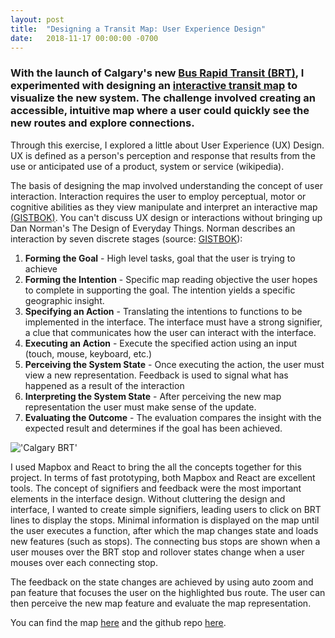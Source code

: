 ```yaml
---
layout: post
title:  "Designing a Transit Map: User Experience Design"
date:   2018-11-17 00:00:00 -0700
---
```


### With the launch of Calgary's new [Bus Rapid Transit (BRT)][calgary_brt], I experimented with designing an [interactive transit map][brt_map] to visualize the new system. The challenge involved creating an accessible, intuitive map where a user could quickly see the new routes and explore connections.

Through this exercise, I explored a little about User Experience (UX) Design. UX is defined as a person's perception and response that results from the use or anticipated use of a product, system or service (wikipedia).

The basis of designing the map involved understanding the concept of user interaction. Interaction requires the user to employ perceptual, motor or cognitive abilities as they view manipulate and interpret an interactive map [(GISTBOK)][GISTBOK]. You can't discuss UX design or interactions without bringing up Dan Norman's The Design of Everyday Things. Norman describes an interaction by seven discrete stages (source: [GISTBOK][GISTBOK]):

1. **Forming the Goal** - High level tasks, goal that the user is trying to achieve
2. **Forming the Intention** - Specific map reading objective the user hopes to complete in supporting the goal. The intention yields a specific geographic insight.
3. **Specifying an Action** - Translating the intentions to functions to be implemented in the interface. The interface must have a strong signifier, a clue that communicates how the user can interact with the interface.
4. **Executing an Action** - Execute the specified action using an input (touch, mouse, keyboard, etc.)
5. **Perceiving the System State** - Once executing the action, the user must view a new representation. Feedback is used to signal what has happened as a result of the interaction
6. **Interpreting the System State** - After perceiving the new map representation the user must make sense of the update.
7. **Evaluating the Outcome** - The evaluation compares the insight with the expected result and determines if the goal has been achieved.

!['Calgary BRT'](https://nodalscapes.files.wordpress.com/2018/10/screenshot5.png?w=1476)

I used Mapbox and React to bring the all the concepts together for this project. In terms of fast prototyping, both Mapbox and React are excellent tools. The concept of signifiers and feedback were the most important elements in the interface design. Without cluttering the design and interface, I wanted to create simple signifiers, leading users to click on BRT lines to display the stops. Minimal information is displayed on the map until the user executes a function, after which the map changes state and loads new features (such as stops). The connecting bus stops are shown when a user mouses over the BRT stop and rollover states change when a user mouses over each connecting stop.

The feedback on the state changes are achieved by using auto zoom and pan feature that focuses the user on the highlighted bus route. The user can then perceive the new map feature and evaluate the map representation.

You can find the map [here][brt_map] and the github repo [here][github].

[brt_map]:https://smohiudd.github.io/calgary-transit-brt/
[github]:https://github.com/smohiudd/calgary-transit-brt
[GISTBOK]:https://gistbok.ucgis.org/bok-topics/user-interface-and-user-experience-uiux-design
[calgary_brt]:http://www.calgary.ca/Transportation/TI/Pages/Transit-projects/Transitway-and-BRT-Projects.aspx?redirect=/brt
